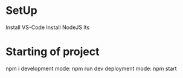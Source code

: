 # SetUp
Install VS-Code
Install NodeJS lts

# Starting of project
npm i
development mode: npm run dev
deployment mode: npm start


